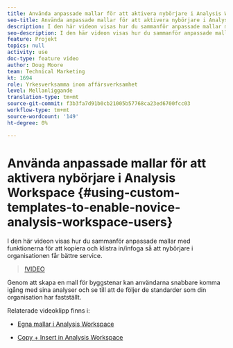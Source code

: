 ```yaml
---
title: Använda anpassade mallar för att aktivera nybörjare i Analysis Workspace
seo-title: Använda anpassade mallar för att aktivera nybörjare i Analysis Workspace
description: I den här videon visas hur du sammanför anpassade mallar med funktionerna för att kopiera och klistra in/infoga så att nybörjare i organisationen får bättre service.
seo-description: I den här videon visas hur du sammanför anpassade mallar med funktionerna för att kopiera och klistra in/infoga så att nybörjare i organisationen får bättre service.
feature: Projekt
topics: null
activity: use
doc-type: feature video
author: Doug Moore
team: Technical Marketing
kt: 1694
role: Yrkesverksamma inom affärsverksamhet
level: Mellanliggande
translation-type: tm+mt
source-git-commit: f3b3fa7d91b0cb21005b57768ca23ed6700fcc03
workflow-type: tm+mt
source-wordcount: '149'
ht-degree: 0%

---
```



# Använda anpassade mallar för att aktivera nybörjare i Analysis Workspace {#using-custom-templates-to-enable-novice-analysis-workspace-users}

I den här videon visas hur du sammanför anpassade mallar med funktionerna för att kopiera och klistra in/infoga så att nybörjare i organisationen får bättre service.

>[!VIDEO](https://video.tv.adobe.com/v/23234/?quality=12)

Genom att skapa en mall för byggstenar kan användarna snabbare komma igång med sina analyser och se till att de följer de standarder som din organisation har fastställt.

Relaterade videoklipp finns i:

* [Egna mallar i Analysis Workspace](https://helpx.adobe.com/analytics/kt/using/create-manage-custom-templates-analysis-workspace-feature-video-use.html)

* [Copy + Insert in Analysis Workspace](https://helpx.adobe.com/analytics/kt/using/copy-insert-analysis-workspace-feature-video-use.html)